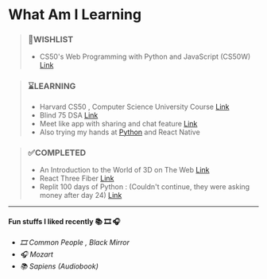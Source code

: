 # What Am I Learning

> ### 📒WISHLIST
>   - CS50's Web Programming with Python and JavaScript (CS50W) [Link](https://www.youtube.com/playlist?list=PLhQjrBD2T380xvFSUmToMMzERZ3qB5Ueu)
>

> ### ⌛LEARNING 
>   - Harvard CS50 , Computer Science University Course  [Link](https://www.youtube.com/watch?v=LfaMVlDaQ24&t=21139s)
>   - Blind 75 DSA [Link](https://neetcode.io/practice?tab=blind75)
>   - Meet like app with sharing and chat feature [Link](https://medium.com/@olzhaskurikov/how-we-build-a-la-google-meet-with-nextjs-peerjs-and-socketio-73a3c0b9afc0)
>   - Also trying my hands at [Python](https://replit.com/learn/100-days-of-python/hub?enroll=success) and React Native

>

> ### ✅COMPLETED
>   - An Introduction to the World of 3D on The Web [Link](https://waelyasmina.net/articles/an-introduction-to-the-world-of-3d-on-the-web/)
>   - React Three Fiber [Link](https://waelyasmina.net/articles/react-three-fiber-for-beginners/)
>   - Replit 100 days of Python : (Couldn't continue, they were asking money after day 24) [Link](https://replit.com/learn/100-days-of-python/)
>


---
#### Fun stuffs I liked recently 📚 🎞️ 🎧
 
 - <em> 🎞️ Common People , Black Mirror </em>
 - <em> 🎧 Mozart </em>
 - <em> 📚 Sapiens (Audiobook) </em>


